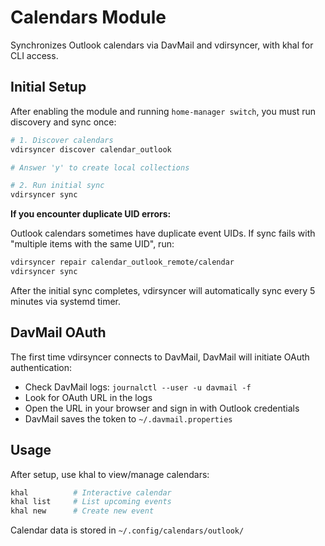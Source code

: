 # Calendars Module

Synchronizes Outlook calendars via DavMail and vdirsyncer, with khal for CLI access.

## Initial Setup

After enabling the module and running `home-manager switch`, you must run discovery and sync once:

```bash
# 1. Discover calendars
vdirsyncer discover calendar_outlook

# Answer 'y' to create local collections

# 2. Run initial sync
vdirsyncer sync
```

**If you encounter duplicate UID errors:**

Outlook calendars sometimes have duplicate event UIDs. If sync fails with "multiple items with the same UID", run:

```bash
vdirsyncer repair calendar_outlook_remote/calendar
vdirsyncer sync
```

After the initial sync completes, vdirsyncer will automatically sync every 5 minutes via systemd timer.

## DavMail OAuth

The first time vdirsyncer connects to DavMail, DavMail will initiate OAuth authentication:
- Check DavMail logs: `journalctl --user -u davmail -f`
- Look for OAuth URL in the logs
- Open the URL in your browser and sign in with Outlook credentials
- DavMail saves the token to `~/.davmail.properties`

## Usage

After setup, use khal to view/manage calendars:

```bash
khal          # Interactive calendar
khal list     # List upcoming events
khal new      # Create new event
```

Calendar data is stored in `~/.config/calendars/outlook/`
